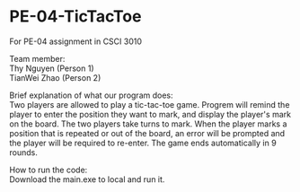 # PE-04-TicTacToe
For PE-04 assignment in CSCI 3010

Team member:    
Thy Nguyen (Person 1)    
TianWei Zhao (Person 2)    

Brief explanation of what our program does:   
Two players are allowed to play a tic-tac-toe game. Progrem will remind the player to enter the position they want to mark, and display the player's mark on the board. The two players take turns to mark. When the player marks a position that is repeated or out of the board, an error will be prompted and the player will be required to re-enter. The game ends automatically in 9 rounds.  

How to run the code:   
Download the main.exe to local and run it.   
